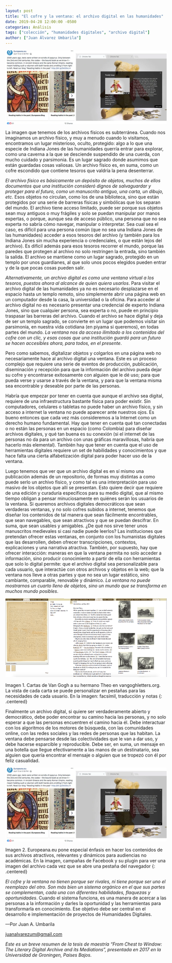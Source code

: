 ```yaml
---
layout: post
title: "El cofre y la ventana: el archivo digital en las humanidades"
date: 2019-04-28 12:00:00 -0500
categories: Análisis
tags: ["colección", "humanidades digitales", "archivo digital"]
author: ["Juan Álvarez Umbarila"]
---
```


![Montaje con varios pantallazos de las interfaces de colecciones digitales en internet](/assets/blog/cofreventana.jpg)

La imagen que tenemos de los archivos físicos es subterránea. Cuando nos imaginamos un archivo físico, y muy a menudo cuando lo visitamos, encontramos un lugar misterioso, oculto, protegido: algo a lo que una especie de Indiana Jones de las humanidades querría entrar para explorar, como una caverna a la que se desciende suspendido de una cuerda, con mucho cuidado y parsimonia. Es un lugar sagrado donde asumimos que están guardadas cosas valiosas. Un archivo físico es, en suma, como un cofre escondido que contiene tesoros que valdría la pena desenterrar.

*El archivo físico es básicamente un depósito de objetos, muchos de ellos documentos que una institución consideró dignos de salvaguardar y proteger para el futuro, como un manuscrito antiguo, una carta, un dibujo, etc*. Esos objetos no circulan, como los de una biblioteca, sino que están protegidos por una serie de barreras físicas y simbólicas que los separan del mundo. El archivo tiene acceso limitado, puede ser porque sus objetos sean muy antiguos o muy frágiles y solo se puedan manipular por manos expertas, o porque, aunque sea de acceso público, una persona que no sea experta no sabría cómo navegar, manipular o interpretar. Sea cual sea el caso, es difícil para una persona común (que no sea una Indiana Jones de las humanidades) acceder a esos tesoros del archivo (y también para los Indiana Jones sin mucha experiencia o credenciales, o que están lejos del archivo). Es difícil además para esos tesoros recorrer el mundo, porque las paredes que protegen al archivo no solo restringen la entrada, sino también la salida. El archivo se mantiene como un lugar sagrado, protegido en un templo por unos guardianes, al que solo unos pocos elegidos pueden entrar y de la que pocas cosas pueden salir.

*Alternativamente, un archivo digital es como una ventana virtual a los tesoros, puestos ahora al alcance de quien quiera usarlos*.  Para visitar el archivo digital de las humanidades ya no es necesario desplazarse en el espacio hasta un templo remoto, sino simplemente abrir una página web en un computador desde la casa, la universidad o la oficina. Para acceder al archivo digital no es necesario presentar una credencial de experto Indiana Jones, sino que cualquier persona, sea experta o no, puede en principio traspasar las barreras del archivo. Cuando el archivo se hace digital y deja de ser un templo sagrado, se convierte en un lugar que podemos visitar sin parsimonia, en nuestra vida cotidiana (en piyama si queremos), en todas partes del mundo. *La ventana nos da acceso ilimitado a los contenidos del cofre con un clic, y esas cosas que una institución guardó para un futuro se hacen accesibles ahora, para todos, en el presente*.

Pero como sabemos, digitalizar objetos y colgarlos en una página web no necesariamente hace al archivo digital una ventana. Este es un proceso complejo que requiere una serie de eventos de producción, publicación, diseminación y recepción para que la información del archivo pueda dejar su cofre y encontrarse exitosamente con alguien que le dé uso; para que pueda verse y usarse a través de la ventana, y para que la ventana misma sea encontrable y deseable por parte de las personas.

Habría que empezar por tener en cuenta que aunque el archivo sea digital, requiere de una infraestructura bastante física para poder existir. Sin computadores, celulares o tabletas no puede haber un archivo físico, y sin acceso a internet la ventana no puede aparecer ante nuestros ojos. Es bueno entonces que cada vez más consideremos a la Internet como un derecho humano fundamental. Hay que tener en cuenta qué tan conectadas o no están las personas en un espacio (como Colombia) para diseñar archivos digitales, y qué tan buena es su conexión (si el internet de las personas no da para un archivo con unas gráficas maravillosas, habría que hacerlo más elemental). También hay que tener en cuenta que el uso de herramientas digitales requiere un set de habilidades y conocimientos y que hace falta una cierta alfabetización digital para poder hacer uso de la ventana.

Luego tenemos que ver que un archivo digital es en sí mismo una publicación además de un repositorio, de formas muy distintas a como puede serlo un archivo físico, y como tal es una interpretación para uso masivo de los objetos que allí se presentan. Esto quiere decir que requiere de una edición y curaduría específicos para su medio digital, que al mismo tiempo obligan a pensar minuciosamente en quiénes serán los usuarios de la ventana. Si queremos archivos digitales democráticos que sean verdaderas ventanas, y no solo cofres subidos a internet, tenemos que diseñar los contenidos de tal manera que sean fácilmente encontrables, que sean navegables, que sean atractivos y que se puedan descifrar. En suma, que sean usables y amigables. ¿De qué nos sirve tener unos manuscritos medievales si casi nadie puede leerlos? Las instituciones que pretendan ofrecer estas ventanas, en conjunto con los humanistas digitales que las desarrollen, deben ofrecer transcripciones, contextos, explicaciones y una narrativa atractiva. También, por supuesto, hay que ofrecer interacción: maneras en que la ventana permita no solo acceder a información, sino producir conocimiento a partir de ella con herramientas que solo lo digital permite: que el archivo digital sea personalizable para cada usuario, que interactúe con otros archivos y objetos en la web; que la ventana nos lleve a otras partes y que no sea un lugar estático, sino cambiante, comparable, renovable y dinámico. *La ventana no puede mostrarnos un cuarto lleno de objetos, sino un mundo que se transforma en muchos mundo posibles*.

![Pantallazo de la colección digital de las cartas de Vincent Van Gogh a su hermano Teo. Se ve una reproducción facsimilar de la carta y una versión transcrita](/assets/blog/vangoghletters.png)

Imagen 1. Cartas de Van Gogh a su hermano Theo en vangoghletters.org. La vista de cada carta se puede personalizar en pestañas para las necesidades de cada usuario. En la imagen: facsímil, traducción y notas
{: .centered}

Finalmente un archivo digital, si quiere ser verdaderamente abierto y democrático, debe poder encontrar su camino hacia las personas, y no solo esperar a que las personas encuentren el camino hacia él. Debe interactuar con los algoritmos de los motores de búsqueda, con las comunidades online, con las redes sociales y las redes de personas que las habitan. La ventana debe pensarse desde las colectividades que le van a dar uso, y debe hacerse esparcible y reproducible. Debe ser, en suma, un mensaje en una botella que llegue efectivamente a las manos de un destinatario, sea alguien que quería encontrar el mensaje o alguien que se tropezó con él por feliz casualidad.

![Montaje con varios pantallazos de las interfaces de colecciones digitales en internet](/assets/blog/cofreventana.jpg)

Imagen 2. Europeana.eu pone especial énfasis en hacer los contenidos de sus archivos atractivos, relevantes y dinámicos para audiencias no académicas. En la imagen, campañas de Facebook y su plugin para ver una imagen del archivo cada vez que se abre una pestaña del navegador
{: .centered}

*El cofre y la ventana no tienen porque ser rivales, ni tiene porque ser uno el reemplazo del otro. Son más bien un sistema orgánico en el que sus partes se complementan, cada una con diferentes habilidades, flaquezas y oportunidades*. Cuando el sistema funciona, es una manera de acercar a las personas a la información y darles la oportunidad y las herramientas para transformarla en conocimiento. Ese objetivo debe ser central en el desarrollo e implementación de proyectos de Humanidades Digitales.

—Por Juan A. Umbarila

juanalvarezum@gmail.com

*Este es un breve resumen de la tesis de maestría “From Chest to Window: The Literary Digital Archive and its Mediations”, presentada en 2017 en la Universidad de Groningen, Países Bajos*.